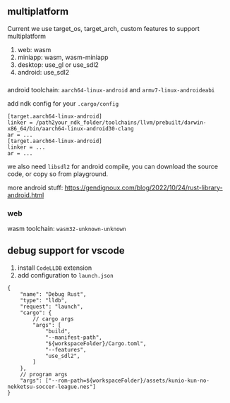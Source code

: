 
## multiplatform

Current we use target_os, target_arch, custom features to support multiplatform

1. web: wasm
2. miniapp: wasm, wasm-miniapp
3. desktop: use_gl or use_sdl2
4. android: use_sdl2

### 

android toolchain: `aarch64-linux-android` and `armv7-linux-androideabi`

add ndk config for your `.cargo/config`

```
[target.aarch64-linux-android]
linker = /path2your_ndk_folder/toolchains/llvm/prebuilt/darwin-x86_64/bin/aarch64-linux-android30-clang
ar = ...
[target.aarch64-linux-android]
linker = ...
ar = ...
```

we also need `libsdl2` for android compile, you can download the source code, or copy so from playground.

more android stuff: https://gendignoux.com/blog/2022/10/24/rust-library-android.html

### web

wasm toolchain: `wasm32-unknown-unknown`

## debug support for vscode

1. install `CodeLLDB` extension
2. add configuration to `launch.json`
```
{
    "name": "Debug Rust",
    "type": "lldb",
    "request": "launch",
    "cargo": {
        // cargo args
        "args": [
            "build", 
            "--manifest-path", 
            "${workspaceFolder}/Cargo.toml",
            "--features",
            "use_sdl2",
        ]
    },
    // program args
    "args": ["--rom-path=${workspaceFolder}/assets/kunio-kun-no-nekketsu-soccer-league.nes"]
}
```